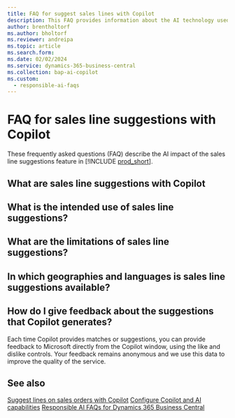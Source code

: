 ```yaml
---
title: FAQ for suggest sales lines with Copilot
description: This FAQ provides information about the AI technology used in Business Central.
author: brentholtorf
ms.author: bholtorf
ms.reviewer: andreipa
ms.topic: article
ms.search.form:
ms.date: 02/02/2024
ms.service: dynamics-365-business-central
ms.collection: bap-ai-copilot
ms.custom: 
  - responsible-ai-faqs
---
```


# FAQ for sales line suggestions with Copilot

These frequently asked questions (FAQ) describe the AI impact of the sales line suggestions feature in [!INCLUDE [prod_short](includes/prod_short.md)].

## What are sales line suggestions with Copilot

## What is the intended use of sales line suggestions?

## What are the limitations of sales line suggestions?

## In which geographies and languages is sales line suggestions available?

## How do I give feedback about the suggestions that Copilot generates?

Each time Copilot provides matches or suggestions, you can provide feedback to Microsoft directly from the Copilot window, using the like and dislike controls. Your feedback remains anonymous and we use this data to improve the quality of the service.

## See also

[Suggest lines on sales orders with Copilot](sales-suggest-sales-lines-with-copilot.md)
[Configure Copilot and AI capabilities](enable-ai.md)
[Responsible AI FAQs for Dynamics 365 Business Central](responsible-ai-overview.md)